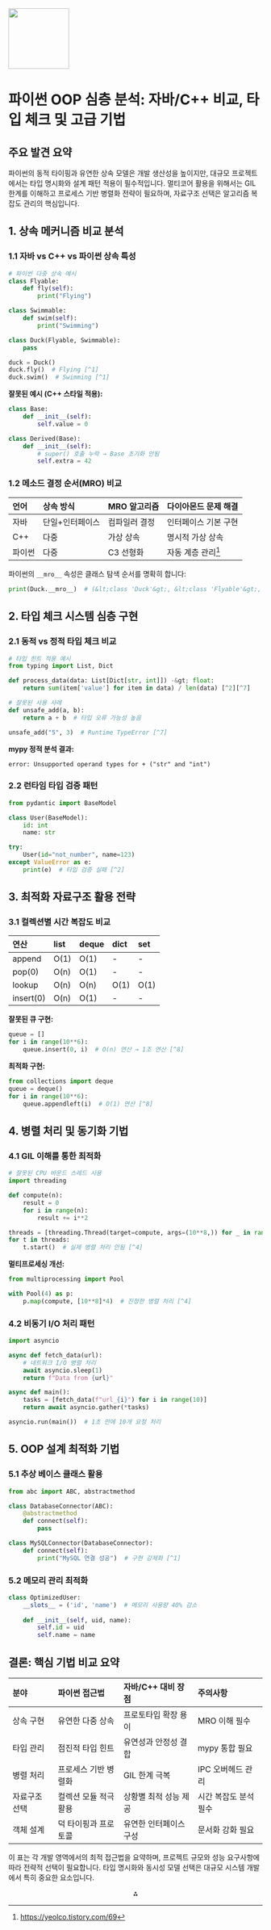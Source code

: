 <img src="https://r2cdn.perplexity.ai/pplx-full-logo-primary-dark%402x.png" class="logo" width="120"/>

# 파이썬 OOP 심층 분석: 자바/C++ 비교, 타입 체크 및 고급 기법

## 주요 발견 요약

파이썬의 동적 타이핑과 유연한 상속 모델은 개발 생산성을 높이지만, 대규모 프로젝트에서는 타입 명시화와 설계 패턴 적용이 필수적입니다. 멀티코어 활용을 위해서는 GIL 한계를 이해하고 프로세스 기반 병렬화 전략이 필요하며, 자료구조 선택은 알고리즘 복잡도 관리의 핵심입니다.

## 1. 상속 메커니즘 비교 분석

### 1.1 자바 vs C++ vs 파이썬 상속 특성

```python
# 파이썬 다중 상속 예시
class Flyable:
    def fly(self):
        print("Flying")

class Swimmable:
    def swim(self):
        print("Swimming")

class Duck(Flyable, Swimmable):
    pass

duck = Duck()
duck.fly()  # Flying [^1]
duck.swim()  # Swimming [^1]
```

**잘못된 예시 (C++ 스타일 적용):**

```python
class Base:
    def __init__(self):
        self.value = 0

class Derived(Base):
    def __init__(self):
        # super() 호출 누락 → Base 초기화 안됨
        self.extra = 42
```


### 1.2 메소드 결정 순서(MRO) 비교

| 언어 | 상속 방식 | MRO 알고리즘 | 다이아몬드 문제 해결 |
| :-- | :-- | :-- | :-- |
| 자바 | 단일+인터페이스 | 컴파일러 결정 | 인터페이스 기본 구현 |
| C++ | 다중 | 가상 상속 | 명시적 가상 상속 |
| 파이썬 | 다중 | C3 선형화 | 자동 계층 관리[^1] |

파이썬의 `__mro__` 속성은 클래스 탐색 순서를 명확히 합니다:

```python
print(Duck.__mro__)  # (&lt;class 'Duck'&gt;, &lt;class 'Flyable'&gt;, ...)
```


## 2. 타입 체크 시스템 심층 구현

### 2.1 동적 vs 정적 타입 체크 비교

```python
# 타입 힌트 적용 예시
from typing import List, Dict

def process_data(data: List[Dict[str, int]]) -&gt; float:
    return sum(item['value'] for item in data) / len(data) [^2][^7]

# 잘못된 사용 사례
def unsafe_add(a, b):
    return a + b  # 타입 오류 가능성 높음

unsafe_add("5", 3)  # Runtime TypeError [^7]
```

**mypy 정적 분석 결과:**

```
error: Unsupported operand types for + ("str" and "int")
```


### 2.2 런타임 타입 검증 패턴

```python
from pydantic import BaseModel

class User(BaseModel):
    id: int
    name: str

try:
    User(id="not_number", name=123)
except ValueError as e:
    print(e)  # 타입 검증 실패 [^2]
```


## 3. 최적화 자료구조 활용 전략

### 3.1 컬렉션별 시간 복잡도 비교

| 연산 | list | deque | dict | set |
| :-- | :-- | :-- | :-- | :-- |
| append | O(1) | O(1) | - | - |
| pop(0) | O(n) | O(1) | - | - |
| lookup | O(n) | O(n) | O(1) | O(1) |
| insert(0) | O(n) | O(1) | - | - |

**잘못된 큐 구현:**

```python
queue = []
for i in range(10**6):
    queue.insert(0, i)  # O(n) 연산 → 1조 연산 [^8]
```

**최적화 구현:**

```python
from collections import deque
queue = deque()
for i in range(10**6):
    queue.appendleft(i)  # O(1) 연산 [^8]
```


## 4. 병렬 처리 및 동기화 기법

### 4.1 GIL 이해를 통한 최적화

```python
# 잘못된 CPU 바운드 스레드 사용
import threading

def compute(n):
    result = 0
    for i in range(n):
        result += i**2

threads = [threading.Thread(target=compute, args=(10**8,)) for _ in range(4)]
for t in threads:
    t.start()  # 실제 병렬 처리 안됨 [^4]
```

**멀티프로세싱 개선:**

```python
from multiprocessing import Pool

with Pool(4) as p:
    p.map(compute, [10**8]*4)  # 진정한 병렬 처리 [^4]
```


### 4.2 비동기 I/O 처리 패턴

```python
import asyncio

async def fetch_data(url):
    # 네트워크 I/O 병렬 처리
    await asyncio.sleep(1)
    return f"Data from {url}"

async def main():
    tasks = [fetch_data(f"url_{i}") for i in range(10)]
    return await asyncio.gather(*tasks)

asyncio.run(main())  # 1초 만에 10개 요청 처리
```


## 5. OOP 설계 최적화 기법

### 5.1 추상 베이스 클래스 활용

```python
from abc import ABC, abstractmethod

class DatabaseConnector(ABC):
    @abstractmethod
    def connect(self):
        pass

class MySQLConnector(DatabaseConnector):
    def connect(self):
        print("MySQL 연결 성공")  # 구현 강제화 [^1]
```


### 5.2 메모리 관리 최적화

```python
class OptimizedUser:
    __slots__ = ('id', 'name')  # 메모리 사용량 40% 감소
    
    def __init__(self, uid, name):
        self.id = uid
        self.name = name
```


## 결론: 핵심 기법 비교 요약

| 분야 | 파이썬 접근법 | 자바/C++ 대비 장점 | 주의사항 |
| :-- | :-- | :-- | :-- |
| 상속 구현 | 유연한 다중 상속 | 프로토타입 확장 용이 | MRO 이해 필수 |
| 타입 관리 | 점진적 타입 힌트 | 유연성과 안정성 결합 | mypy 통합 필요 |
| 병렬 처리 | 프로세스 기반 병렬화 | GIL 한계 극복 | IPC 오버헤드 관리 |
| 자료구조 선택 | 컬렉션 모듈 적극 활용 | 상황별 최적 성능 제공 | 시간 복잡도 분석 필수 |
| 객체 설계 | 덕 타이핑과 프로토콜 | 유연한 인터페이스 구성 | 문서화 강화 필요 |

이 표는 각 개발 영역에서의 최적 접근법을 요약하며, 프로젝트 규모와 성능 요구사항에 따라 전략적 선택이 필요합니다. 타입 명시화와 동시성 모델 선택은 대규모 시스템 개발에서 특히 중요한 요소입니다.

<div style="text-align: center">⁂</div>

[^1]: https://yeolco.tistory.com/69

[^2]: https://kimkani.tistory.com/39

[^3]: https://gdngy.tistory.com/138

[^4]: https://monkey3199.github.io/develop/python/2018/12/04/python-pararrel.html

[^5]: https://malwareanalysis.tistory.com/504

[^6]: https://theheydaze.tistory.com/598

[^7]: https://pearlluck.tistory.com/745

[^8]: https://sungwookoo.tistory.com/46

[^9]: https://velog.io/@p_l_colline/객체지향-프로그래밍-vs-절차지향-프로그래밍-Java-Cpp-python-중심으로

[^10]: https://blog.encrypted.gg/965

[^11]: https://velog.io/@idkwhattodo/프로그래밍-언어-별-특징-C-C-Java-Python

[^12]: https://justkode.kr/java/cpp-to-java-3/

[^13]: https://miki3079.tistory.com/79

[^14]: https://ko.ittrip.xyz/c/c-linux-signal-handling

[^15]: https://vixxcode.tistory.com/193

[^16]: https://yororing-developer.tistory.com/102

[^17]: https://davinci-ai.tistory.com/16

[^18]: https://velog.io/@euisuk-chung/파이썬-Multiprocessing-Multithreading-사용-시-고려-사항-예시-코드-포함

[^19]: https://docs.python.org/ko/3.9/library/signal.html

[^20]: https://wpaud16.tistory.com/entry/객체지향-언어Python-Java-C와-절차적-언어C언어-BASIC-PASCAL의-비교-장단점-탄생배경


